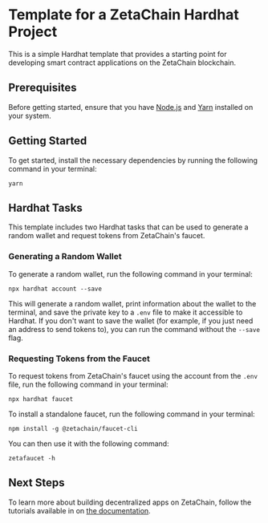 # Template for a ZetaChain Hardhat Project

This is a simple Hardhat template that provides a starting point for developing
smart contract applications on the ZetaChain blockchain.

## Prerequisites

Before getting started, ensure that you have
[Node.js](https://nodejs.org/en/download) and [Yarn](https://yarnpkg.com/)
installed on your system.

## Getting Started

To get started, install the necessary dependencies by running the following
command in your terminal:

```
yarn
```

## Hardhat Tasks

This template includes two Hardhat tasks that can be used to generate a random
wallet and request tokens from ZetaChain's faucet.

### Generating a Random Wallet

To generate a random wallet, run the following command in your terminal:

```
npx hardhat account --save
```

This will generate a random wallet, print information about the wallet to the
terminal, and save the private key to a `.env` file to make it accessible to
Hardhat. If you don't want to save the wallet (for example, if you just need an
address to send tokens to), you can run the command without the `--save` flag.

### Requesting Tokens from the Faucet

To request tokens from ZetaChain's faucet using the account from the `.env`
file, run the following command in your terminal:

```
npx hardhat faucet
```

To install a standalone faucet, run the following command in your terminal:

```
npm install -g @zetachain/faucet-cli
```

You can then use it with the following command:

```
zetafaucet -h
```

## Next Steps

To learn more about building decentralized apps on ZetaChain, follow the
tutorials available in on
[the documentation](https://www.zetachain.com/docs/developers/overview/).
